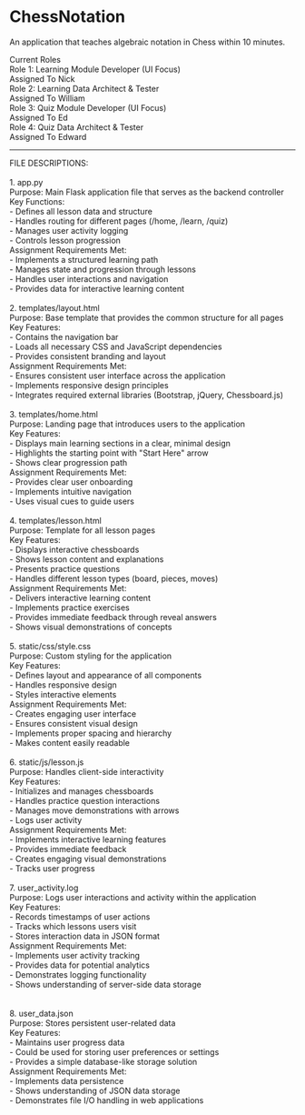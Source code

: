 # ChessNotation
An application that teaches algebraic notation in Chess within 10 minutes.

Current Roles
<br>
Role 1: Learning Module Developer (UI Focus)<br>
Assigned To Nick<br>
Role 2: Learning Data Architect & Tester<br>
Assigned To William <br>
Role 3: Quiz Module Developer (UI Focus)<br>
Assigned To Ed <br>
Role 4: Quiz Data Architect & Tester<br>
Assigned To Edward<br>
<hr>
FILE DESCRIPTIONS:<br><br>
1. app.py<br>
Purpose: Main Flask application file that serves as the backend controller<br>
Key Functions:<br>
  - Defines all lesson data and structure<br>
  - Handles routing for different pages (/home, /learn, /quiz)<br>
  - Manages user activity logging<br>
  - Controls lesson progression<br>
Assignment Requirements Met:<br>
  - Implements a structured learning path<br>
  - Manages state and progression through lessons<br>
  - Handles user interactions and navigation<br>
  - Provides data for interactive learning content<br><br>
2. templates/layout.html<br>
Purpose: Base template that provides the common structure for all pages<br>
Key Features:<br>
  - Contains the navigation bar<br>
  - Loads all necessary CSS and JavaScript dependencies<br>
  - Provides consistent branding and layout<br>
Assignment Requirements Met:<br>
  - Ensures consistent user interface across the application<br>
  - Implements responsive design principles<br>
  - Integrates required external libraries (Bootstrap, jQuery, Chessboard.js)<br><br>
3. templates/home.html<br>
Purpose: Landing page that introduces users to the application<br>
Key Features:<br>
  - Displays main learning sections in a clear, minimal design<br>
  - Highlights the starting point with "Start Here" arrow<br>
  - Shows clear progression path<br>
Assignment Requirements Met:<br>
  - Provides clear user onboarding<br>
  - Implements intuitive navigation<br>
  - Uses visual cues to guide users<br><br>
4. templates/lesson.html<br>
Purpose: Template for all lesson pages<br>
Key Features:<br>
  - Displays interactive chessboards<br>
  - Shows lesson content and explanations<br>
  - Presents practice questions<br>
  - Handles different lesson types (board, pieces, moves)<br>
Assignment Requirements Met:<br>
  - Delivers interactive learning content<br>
  - Implements practice exercises<br>
  - Provides immediate feedback through reveal answers<br>
  - Shows visual demonstrations of concepts<br><br>
5. static/css/style.css<br>
Purpose: Custom styling for the application<br>
Key Features:<br>
  - Defines layout and appearance of all components<br>
  - Handles responsive design<br>
  - Styles interactive elements<br>
Assignment Requirements Met:<br>
  - Creates engaging user interface<br>
  - Ensures consistent visual design<br>
  - Implements proper spacing and hierarchy<br>
  - Makes content easily readable<br><br>
6. static/js/lesson.js<br>
Purpose: Handles client-side interactivity<br>
Key Features:<br>
  - Initializes and manages chessboards<br>
  - Handles practice question interactions<br>
  - Manages move demonstrations with arrows<br>
  - Logs user activity<br>
Assignment Requirements Met:<br>
  - Implements interactive learning features<br>
  - Provides immediate feedback<br>
  - Creates engaging visual demonstrations<br>
  - Tracks user progress<br><br>
7. user_activity.log<br>
Purpose: Logs user interactions and activity within the application<br>
Key Features:<br>
  - Records timestamps of user actions<br>
  - Tracks which lessons users visit<br>
  - Stores interaction data in JSON format<br>
Assignment Requirements Met:<br>
  - Implements user activity tracking<br>
  - Provides data for potential analytics<br>
  - Demonstrates logging functionality<br>
  - Shows understanding of server-side data storage<br>
<br><br>
8. user_data.json<br>
Purpose: Stores persistent user-related data<br>
Key Features:<br>
  - Maintains user progress data<br>
  - Could be used for storing user preferences or settings<br>
  - Provides a simple database-like storage solution<br>
Assignment Requirements Met:<br>
  - Implements data persistence<br>
  - Shows understanding of JSON data storage<br>
  - Demonstrates file I/O handling in web applications<br>

